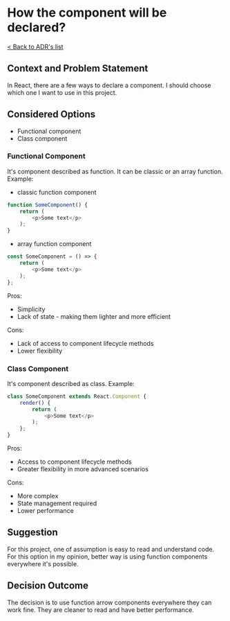 # How the component will be declared?
[< Back to ADR's list](README.md)

## Context and  Problem Statement
In React, there are a few ways to declare a component. I should choose which one I want to use in this project.

## Considered Options
- Functional component
- Class component

### Functional Component
It's component described as function. It can be classic or an array function.
Example:
- classic function component
```typescript jsx
function SomeComponent() {
    return (
        <p>Some text</p>
    );
}
```
- array function component
```typescript jsx
const SomeComponent = () => {
    return (
        <p>Some text</p>
    );
};
```

Pros:
- Simplicity
- Lack of state - making them lighter and more efficient

Cons:
- Lack of access to component lifecycle methods
- Lower flexibility

### Class Component
It's component described as class.
Example:
```typescript jsx
class SomeComponent extends React.Component {
    render() {
        return (
            <p>Some text</p>
        );
    };
}
```

Pros:
- Access to component lifecycle methods
- Greater flexibility in more advanced scenarios

Cons:
- More complex
- State management required
- Lower performance

## Suggestion
For this project, one of assumption is easy to read and understand code. For this option in my opinion, better way is using function components everywhere it's possible. 

## Decision Outcome
The decision is to use function arrow components everywhere they can work fine. They are cleaner to read and have better performance.